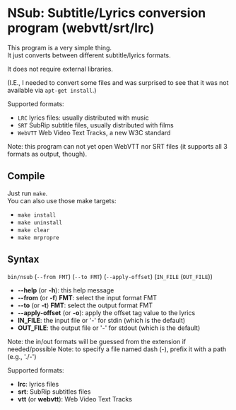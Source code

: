 # NSub: Subtitle/Lyrics conversion program (webvtt/srt/lrc)

This program is a very simple thing.  
It just converts between different subtitle/lyrics formats.

It does not require external libraries.

(I.E., I needed to convert some files and was surprised to see that it was not available via `apt-get install`.)

Supported formats:
* `LRC` lyrics files: usually distributed with music
* `SRT` SubRip subtitle files, usually distributed with films
* `WebVTT` Web Video Text Tracks, a new W3C standard

Note: this program can not yet open WebVTT nor SRT files (it supports all 3 formats as output, though). 

## Compile

Just run `make`.  
You can also use those make targets:
* `make install`
* `make uninstall`
* `make clear`
* `make mrpropre`

## Syntax

`bin/nsub` (`--from FMT`) (`--to FMT`) (`--apply-offset`) (`IN_FILE` (`OUT_FILE`))
* **--help** (or **-h**): this help message
* **--from** (or **-f**) **FMT**: select the input format FMT
* **--to** (or **-t**) **FMT**: select the output format FMT
* **--apply-offset** (or **-o**): apply the offset tag value to the lyrics
* **IN_FILE**: the input file or '-' for stdin (which is the default)
* **OUT_FILE**: the output file or '-' for stdout (which is the default)

Note: the in/out formats will be guessed from the extension if needed/possible
Note: to specify a file named dash (-), prefix it with a path (e.g., './-')

Supported formats:
* **lrc**: lyrics files
* **srt**: SubRip subtitles files
* **vtt** (or **webvtt**): Web Video Text Tracks

